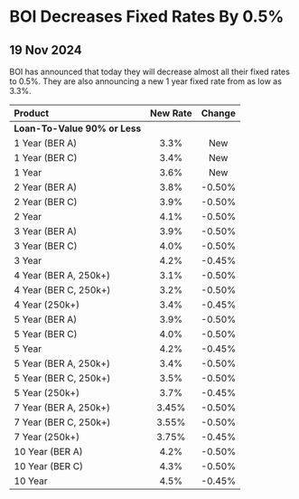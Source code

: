 # BOI Decreases Fixed Rates By 0.5%

## 19 Nov 2024


BOI has announced that today they will decrease almost all their fixed rates to 0.5%. They are also announcing a new 1 year fixed rate from as low as 3.3%. 


| Product | New Rate | Change |
| :--- | :----: | :----: |
| **Loan-To-Value 90% or Less** | | |
| 1 Year (BER A) | 3.3% | New |
| 1 Year (BER C) | 3.4% | New |
| 1 Year | 3.6% | New |
| 2 Year (BER A) | 3.8% | -0.50% |
| 2 Year (BER C) | 3.9% | -0.50% |
| 2 Year | 4.1% | -0.50% |
| 3 Year (BER A) | 3.9% | -0.50% |
| 3 Year (BER C) | 4.0% | -0.50% |
| 3 Year | 4.2% | -0.45% |
| 4 Year (BER A, 250k+) | 3.1% | -0.50% |
| 4 Year (BER C, 250k+) | 3.2% | -0.50% |
| 4 Year (250k+) | 3.4% | -0.45% |
| 5 Year (BER A) | 3.9% | -0.50% |
| 5 Year (BER C) | 4.0% | -0.50% |
| 5 Year | 4.2% | -0.45% |
| 5 Year (BER A, 250k+) | 3.4% | -0.50% |
| 5 Year (BER C, 250k+) | 3.5% | -0.50% |
| 5 Year (250k+) | 3.7% | -0.45% |
| 7 Year (BER A, 250k+) | 3.45% | -0.50% |
| 7 Year (BER C, 250k+) | 3.55% | -0.50% |
| 7 Year (250k+) | 3.75% | -0.45% |
| 10 Year (BER A) | 4.2% | -0.50% |
| 10 Year (BER C) | 4.3% | -0.50% |
| 10 Year | 4.5% | -0.45% |
